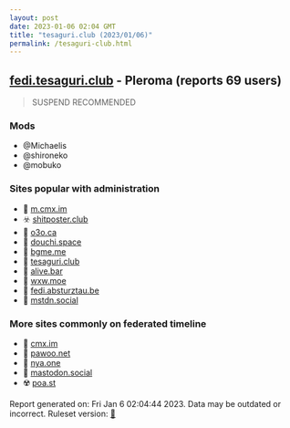 ```yaml
---
layout: post
date: 2023-01-06 02:04 GMT
title: "tesaguri.club (2023/01/06)"
permalink: /tesaguri-club.html
---
```



## [fedi.tesaguri.club](https://fedi.tesaguri.club) - Pleroma (reports 69 users)

> SUSPEND RECOMMENDED

### Mods
 * @Michaelis
 * @shironeko
 * @mobuko

### Sites popular with administration

* 🐘 [m.cmx.im](/m-cmx-im.html)
* ☣️ [shitposter.club](/shitposter-club.html)
* 🐘 [o3o.ca](/o3o-ca.html)
* 🐘 [douchi.space](/douchi-space.html)
* 🐘 [bgme.me](/bgme-me.html)
* 🐘 [tesaguri.club](/tesaguri-club.html)
* 🐘 [alive.bar](/alive-bar.html)
* 🚫 [wxw.moe](/wxw-moe.html)
* 🚫 [fedi.absturztau.be](/fedi-absturztau-be.html)
* 🐘 [mstdn.social](/mstdn-social.html)

### More sites commonly on federated timeline

* 🐘 [cmx.im](/cmx-im.html)
* 🚫 [pawoo.net](/pawoo-net.html)
* 🐘 [nya.one](/nya-one.html)
* 🐘 [mastodon.social](/mastodon-social.html)
* ☢️ [poa.st](/poa-st.html)

Report generated on: Fri Jan  6 02:04:44 2023. Data may be outdated or incorrect.
Ruleset version: [🏀](/version-basketball)
